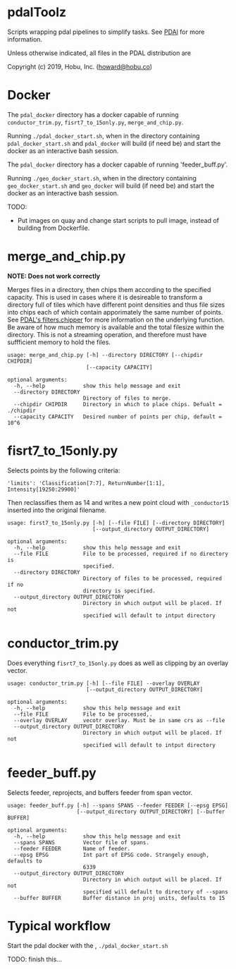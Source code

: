 # pdalToolz
Scripts wrapping pdal pipelines to simplify tasks. See [PDAl](https://pdal.io/index.html) for more information.

Unless otherwise indicated, all files in the PDAL distribution are

Copyright (c) 2019, Hobu, Inc. (howard@hobu.co)


# Docker
The `pdal_docker` directory has a docker capable of running `conductor_trim.py`, `fisrt7_to_15only.py`, `merge_and_chip.py`.

Running `./pdal_docker_start.sh`, when in the directory containing `pdal_docker_start.sh` and  `pdal_docker` will build (if need be) and start the docker as an interactive bash session.

The `pdal_docker` directory has a docker capable of running 'feeder_buff.py'.

Running `./geo_docker_start.sh`, when in the directory containing `geo_docker_start.sh` and  `geo_docker` will build (if need be) and start the docker as an interactive bash session.


TODO:
+ Put images on quay and change start scripts to pull image, instead of building from Dockerfile.




# merge_and_chip.py
__NOTE: Does not work correctly__

Merges files in a directory, then chips them according to the specified capacity.  This is used in cases where it is desireable to transform a directory full of tiles which have different point densities and thus file sizes into chips each of which contain apporimately the same number of points.  See [PDAL's filters.chipper](https://pdal.io/stages/filters.chipper.html) for more information on the underlying function.  Be aware of how much memory is available and the total filesize within the directory.  This is not a streaming operation, and therefore must have suffficient memory to hold the files.

```
usage: merge_and_chip.py [-h] --directory DIRECTORY [--chipdir CHIPDIR]
                         [--capacity CAPACITY]

optional arguments:
  -h, --help            show this help message and exit
  --directory DIRECTORY
                        Directory of files to merge.
  --chipdir CHIPDIR     Directory in which to place chips. Defualt = ./chipdir
  --capacity CAPACITY   Desired number of points per chip, default = 10^6
```

# fisrt7_to_15only.py
Selects points by the following criteria:
```
'limits': 'Classification[7:7], ReturnNumber[1:1], Intensity[19250:29900]'
```
Then reclassifies them as 14 and writes a new point cloud with `_conductor15` inserted into the original filename.

```
usage: first7_to_15only.py [-h] [--file FILE] [--directory DIRECTORY]
                           [--output_directory OUTPUT_DIRECTORY]

optional arguments:
  -h, --help            show this help message and exit
  --file FILE           File to be processed, required if no directory is
                        specified.
  --directory DIRECTORY
                        Directory of files to be processed, required if no
                        directory is specified.
  --output_directory OUTPUT_DIRECTORY
                        Directory in which output will be placed. If not
                        specified will default to intput directory

```
# conductor_trim.py
Does everything `fisrt7_to_15only.py` does as well as clipping by an overlay vector.

```
usage: conductor_trim.py [-h] [--file FILE] --overlay OVERLAY
                         [--output_directory OUTPUT_DIRECTORY]

optional arguments:
  -h, --help            show this help message and exit
  --file FILE           File to be processed,.
  --overlay OVERLAY     vecotr overlay. Must be in same crs as --file
  --output_directory OUTPUT_DIRECTORY
                        Directory in which output will be placed. If not
                        specified will default to intput directory

```

# feeder_buff.py
Selects feeder, reprojects, and buffers feeder from span vector.

```
usage: feeder_buff.py [-h] --spans SPANS --feeder FEEDER [--epsg EPSG]
                      [--output_directory OUTPUT_DIRECTORY] [--buffer BUFFER]

optional arguments:
  -h, --help            show this help message and exit
  --spans SPANS         Vector file of spans.
  --feeder FEEDER       Name of feeder.
  --epsg EPSG           Int part of EPSG code. Strangely enough, defaults to
                        6339
  --output_directory OUTPUT_DIRECTORY
                        Directory in which output will be placed. If not
                        specified will default to directory of --spans
  --buffer BUFFER       Buffer distance in proj units, defaults to 15

```

# Typical workflow
Start the pdal docker with the ,
```./pdal_docker_start.sh```


 TODO: finish this...